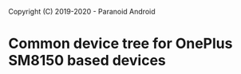 Copyright (C) 2019-2020 - Paranoid Android

Common device tree for OnePlus SM8150 based devices
==============
